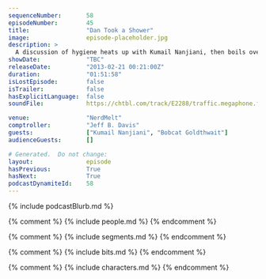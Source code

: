 ```yaml
---
sequenceNumber:       58
episodeNumber:        45
title:                "Dan Took a Shower"
image:                episode-placeholder.jpg
description: >
  A discussion of hygiene heats up with Kumail Nanjiani, then boils over when Bobcat Goldthwait drops by. In D&D, zombies attack while Quark engages in advanced animal husbandry. This fabulous episode is unedited so we will just warn you of a small gli...
showDate:             "TBC"
releaseDate:          "2013-02-21 00:21:00Z"
duration:             "01:51:58"
isLostEpisode:        false
isTrailer:            false
hasExplicitLanguage:  false
soundFile:            https://chtbl.com/track/E2288/traffic.megaphone.fm/STA4031683895.mp3?updated=1554491720

venue:                "NerdMelt"
comptroller:          "Jeff B. Davis"
guests:               ["Kumail Nanjiani", "Bobcat Goldthwait"]
audienceGuests:       []

# Generated.  Do not change:
layout:               episode
hasPrevious:          True
hasNext:              True
podcastDynamiteId:    58
---
```


{% include podcastBlurb.md %}

{% comment %}
{% include people.md %}
{% endcomment %}

{% comment %}
{% include segments.md %}
{% endcomment %}

{% comment %}
{% include bits.md %}
{% endcomment %}

{% comment %}
{% include characters.md %}
{% endcomment %}
